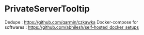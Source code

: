 # PrivateServerTooltip

Dedupe : https://github.com/qarmin/czkawka
Docker-compose for softwares : https://github.com/abhilesh/self-hosted_docker_setups
